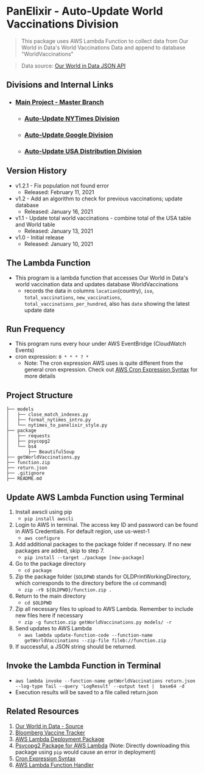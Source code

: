 # PanElixir - Auto-Update World Vaccinations Division
> This package uses AWS Lambda Function to collect data from Our World in Data's World Vaccinations Data and append to database "WorldVaccinations"

> Data source: [Our World in Data JSON API](https://covid.ourworldindata.org/data/owid-covid-data.json)

## **Divisions and Internal Links**
+ ### [Main Project - Master Branch](https://github.com/tonyliunyc/panelixir/tree/master)
    + ### [Auto-Update NYTimes Division](https://github.com/tonyliunyc/panelixir/tree/AutoUpdateNYTimes)
    + ### [Auto-Update Google Division](https://github.com/tonyliunyc/panelixir/tree/AutoUpdateGoogle)
    + ### [Auto-Update USA Distribution Division](https://github.com/tonyliunyc/panelixir/tree/AutoUpdateUSADistribution)

## Version History
- v1.2.1 - Fix population not found error
  + Released: February 11, 2021
- v1.2 - Add an algorithm to check for previous vaccinations; update database
  + Released: January 16, 2021
- v1.1 - Update total world vaccinations - combine total of the USA table and World table
    + Released: January 13, 2021
- v1.0 - Initial release 
    + Released: January 10, 2021

## The Lambda Function
- This program is a lambda function that accesses Our World in Data's world vaccination data and updates database WorldVaccinations
    - records the data in columns `location`(country), `iso`, `total_vaccinations`, `new_vaccinations`, `total_vaccinations_per_hundred`,
      also has `date` showing the latest update date

## Run Frequency
- This program runs every hour under AWS EventBridge (CloudWatch Events)
- cron expression: `0 * * * ? *`
    + Note: The cron expression AWS uses is quite different from the general cron expression. Check out [AWS Cron Expression Syntax](https://docs.aws.amazon.com/AmazonCloudWatch/latest/events/ScheduledEvents.html) for more details

## Project Structure
```
├── models
│   ├── close_match_indexes.py
│   ├── format_nytimes_intro.py
│   └── nytimes_to_panelixir_style.py
├── package
│   ├── requests
│   ├── psycopg2
│   └── bs4
│       ├── BeautifulSoup
├── getWorldVaccinations.py
├── function.zip
├── return.json
├── .gitignore
├── README.md
```

## Update AWS Lambda Function using Terminal
1. Install awscli using pip 
    + `pip install awscli`
2. Login to AWS in terminal. The access key ID and password can be found in AWS Credentials. For default region, use us-west-1
    + `aws configure`
3. Add additional packages to the package folder if necessary. If no new packages are added, skip to step 7.
    + `pip install --target ./package [new-package]`
4. Go to the package directory
    + `cd package`
5. Zip the package folder (`$OLDPWD` stands for OLDPrintWorkingDirectory, which corresponds to the directory before the `cd` command)
    + `zip -r9 ${OLDPWD}/function.zip .`
6. Return to the main directory
    + `cd $OLDPWD`
7. Zip all necessary files to upload to AWS Lambda. Remember to include new files here if necessary
    + `zip -g function.zip getWorldVaccinations.py models/ -r`
8. Send updates to AWS Lambda
    + `aws lambda update-function-code --function-name getWorldVaccinations --zip-file fileb://function.zip`
9. If successful, a JSON string should be returned.


## Invoke the Lambda Function in Terminal
+ `aws lambda invoke --function-name getWorldVaccinations return.json --log-type Tail --query 'LogResult' --output text |  base64 -d`
+ Execution results will be saved to a file called return.json


## Related Resources
1. [Our World in Data - Source](https://ourworldindata.org/covid-vaccinations)
2. [Bloomberg Vaccine Tracker](https://www.bloomberg.com/graphics/covid-vaccine-tracker-global-distribution/)
3. [AWS Lambda Deployment Package](https://docs.aws.amazon.com/lambda/latest/dg/python-package.html)
4. [Psycopg2 Package for AWS Lambda](https://github.com/jkehler/awslambda-psycopg2) (Note: Directly downloading this package using `pip` would cause an error in deployment)
5. [Cron Expression Syntax](https://docs.aws.amazon.com/AmazonCloudWatch/latest/events/ScheduledEvents.html)
6. [AWS Lambda Function Handler](https://docs.aws.amazon.com/lambda/latest/dg/python-handler.html)

